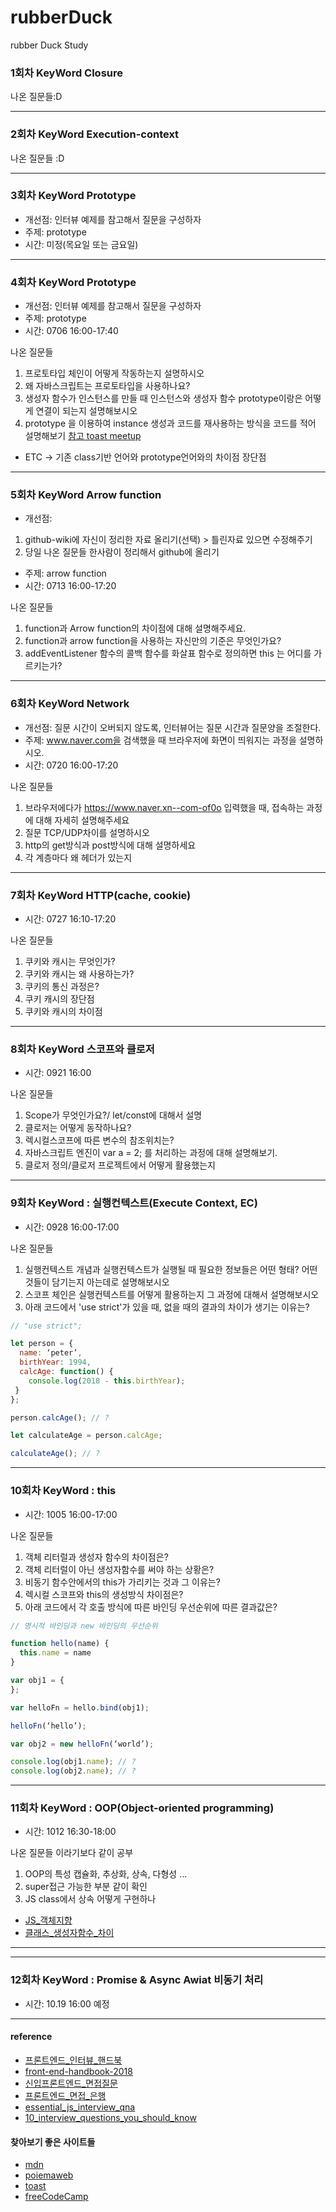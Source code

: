 # rubberDuck
rubber Duck Study


### 1회차 KeyWord Closure

나온 질문들:D

---

### 2회차 KeyWord Execution-context

나온 질문들 :D 

---

### 3회차 KeyWord Prototype

* 개선점: 인터뷰 예제를 참고해서 질문을 구성하자
* 주제: prototype
* 시간: 미정(목요일 또는 금요일) 

---

### 4회차 KeyWord Prototype

* 개선점: 인터뷰 예제를 참고해서 질문을 구성하자
* 주제: prototype
* 시간: 0706 16:00-17:40 

나온 질문들 
1. 프로토타입 체인이 어떻게 작동하는지 설명하시오
2. 왜 자바스크립트는 프로토타입을 사용하나요?
3. 생성자 함수가 인스턴스를 만들 때 인스턴스와 생성자 함수 prototype이랑은 어떻게 연결이 되는지 설명해보시오 
4. prototype 을 이용하여 instance 생성과 코드를 재사용하는 방식을 코드를 적어 설명해보기 [참고 toast meetup](http://meetup.toast.com/posts/104)
* ETC -> 기존 class기반 언어와 prototype언어와의 차이점 장단점 

---

### 5회차 KeyWord Arrow function

* 개선점: 
1. github-wiki에 자신이 정리한 자료 올리기(선택) > 틀린자료 있으면 수정해주기 
2. 당일 나온 질문들 한사람이 정리해서 github에 올리기

* 주제: arrow function
* 시간: 0713 16:00-17:20 

나온 질문들 
1. function과 Arrow function의 차이점에 대해 설명해주세요.
2. function과 arrow function을 사용하는 자신만의 기준은 무엇인가요?
3. addEventListener 함수의 콜백 함수를 화살표 함수로 정의하면 this 는 어디를 가르키는가? 

---

### 6회차 KeyWord Network


* 개선점: 질문 시간이 오버되지 않도록, 인터뷰어는 질문 시간과 질문양을 조절한다.
* 주제: www.naver.com을 검색했을 때 브라우저에 화면이 띄워지는 과정을 설명하시오.
* 시간: 0720 16:00-17:20 

나온 질문들 
1. 브라우저에다가 https://www.naver.xn--com-of0o 입력했을 때, 접속하는 과정에 대해 자세히 설명해주세요
2. 질문 TCP/UDP차이를 설명하시오
3. http의 get방식과 post방식에 대해 설명하세요
4. 각 계층마다 왜 헤더가 있는지

---

### 7회차 KeyWord HTTP(cache, cookie)

* 시간: 0727 16:10-17:20 

나온 질문들 
1. 쿠키와 캐시는 무엇인가?
2. 쿠키와 캐시는 왜 사용하는가?
3. 쿠키의 통신 과정은?
4. 쿠키 캐시의 장단점
5. 쿠키와 캐시의 차이점

---


### 8회차 KeyWord 스코프와 클로저 

* 시간: 0921 16:00

나온 질문들 

1. Scope가 무엇인가요?/ let/const에 대해서 설명
2. 클로저는 어떻게 동작하나요?
3. 렉시컬스코프에 따른 변수의 참조위치는?
4. 자바스크립트 엔진이 var a = 2; 를 처리하는 과정에 대해 설명해보기.
5. 클로저 정의/클로저 프로젝트에서 어떻게 활용했는지

---
### 9회차 KeyWord : 실행컨텍스트(Execute Context, EC)

* 시간: 0928 16:00-17:00

나온 질문들 
1. 실행컨텍스트 개념과 실행컨텍스트가 실행될 때 필요한 정보들은 어떤 형태? 어떤 것들이 담기는지 아는데로 설명해보시오
2. 스코프 체인은 실행컨텍스트를 어떻게 활용하는지 그 과정에 대해서 설명해보시오
3. 아래 코드에서 'use strict'가 있을 때, 없을 때의 결과의 차이가 생기는 이유는?
```javascript
// "use strict";

let person = {
  name: ‘peter’,
  birthYear: 1994,
  calcAge: function() {
    console.log(2018 - this.birthYear);
 }
};

person.calcAge(); // ?

let calculateAge = person.calcAge;

calculateAge(); // ?
```

---
### 10회차 KeyWord : this

* 시간: 1005 16:00-17:00

나온 질문들 
1. 객체 리터럴과 생성자 함수의 차이점은?
2. 객체 리터럴이 아닌 생성자함수를 써야 하는 상황은?
3. 비동기 함수안에서의 this가 가리키는 것과 그 이유는?
4. 렉시컬 스코프와 this의 생성방식 차이점은?
5. 아래 코드에서 각 호출 방식에 따른 바인딩 우선순위에 따른 결과값은?

```javascript
// 명시적 바인딩과 new 바인딩의 우선순위

function hello(name) {
  this.name = name
}

var obj1 = {
};

var helloFn = hello.bind(obj1);

helloFn(‘hello’);

var obj2 = new helloFn(‘world’);

console.log(obj1.name); // ?
console.log(obj2.name); // ?
```

---
### 11회차 KeyWord : OOP(Object-oriented programming)

* 시간: 1012 16:30-18:00


나온 질문들 이라기보다 같이 공부
1. OOP의 특성 캡슐화, 추상화, 상속, 다형성 ...
2. super접근 가능한 부분 같이 확인  
3. JS class에서 상속 어떻게 구현하나

* [JS_객체지향](https://developer.mozilla.org/ko/docs/Web/JavaScript/Introduction_to_Object-Oriented_JavaScript)
* [클래스_생성자함수_차이](https://gomugom.github.io/is-class-only-a-syntactic-sugar/)

---


---
### 12회차 KeyWord : Promise & Async Awiat 비동기 처리

* 시간: 10.19 16:00 예정



---
#### reference 

* [프론트엔드_인터뷰_핸드북](https://github.com/yangshun/front-end-interview-handbook/blob/master/Translations/Korean/README.md)
* [front-end-handbook-2018](https://frontendmasters.com/books/front-end-handbook/2018/)
* [신입프론트엔드_면접질문](https://taegon.kim/archives/5770)
* [프론트엔드_면접_은행](https://github.com/h5bp/Front-end-Developer-Interview-Questions/tree/master/Translations/Korean)
* [essential_js_interview_qna](https://www.toptal.com/javascript/interview-questions)
* [10_interview_questions_you_should_know](https://medium.com/javascript-scene/10-interview-questions-every-javascript-developer-should-know-6fa6bdf5ad95)


#### 찾아보기 좋은 사이트들 


* [mdn](https://developer.mozilla.org/ko/docs/Web/JavaScript)
* [poiemaweb](https://poiemaweb.com/)
* [toast](http://meetup.toast.com/)
* [freeCodeCamp](https://guide.freecodecamp.org/javascript/)
